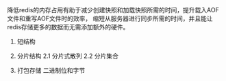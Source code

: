 降低redis的内存占用有助于减少创建快照和加载快照所需的时间，提升载入AOF文件和重写AOF文件时的效率，
缩短从服务器进行同步所需的时间，并且能让redis存储更多的数据而无需添加额外的硬件。

1. 短结构

2. 分片结构
2.1 分片式散列
2.2 分片集合

3. 打包存储 二进制位和字节


